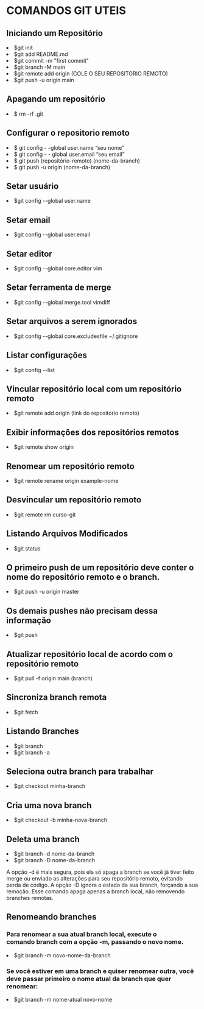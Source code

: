 <h1>COMANDOS GIT UTEIS</h1>


<h2>Iniciando um Repositório</h2>

<li>$git init</li>
<li>$git add README.md</li>
<li>$git commit -m "first commit"</li>
<li>$git branch -M main</li>
<li>$git remote add origin (COLE O SEU REPOSITORIO REMOTO)</li>
<li>$git push -u origin main</li>


<h2>Apagando um repositório</h2>
<li>$ rm -rf .git</li>


<h2>Configurar o repositorio remoto</h2>

<li>$ git config - -global user.name “seu nome”
<li>$ git config  - - global user.email “seu email”

<li>$ git push (repositório-remoto) (nome-da-branch)
<li>$ git push -u origin (nome-da-branch)



<h2>Setar usuário</h2>

<li>$git config --global user.name 

<h2>Setar email</h2>
<li>$git config --global user.email 

<h2>Setar editor</h2>
<li>$git config --global core.editor vim

<h2>Setar ferramenta de merge</h2>
<li>$git config --global merge.tool vimdiff

<h2>Setar arquivos a serem ignorados</h2>
<li>$git config --global core.excludesfile ~/.gitignore

<h2>Listar configurações</h2>
<li>$git config --list


<h2> Vincular repositório local com um repositório remoto </h2>

<li>$git remote add origin (link do repositorio remoto)


<h2>Exibir informações dos repositórios remotos</h2>
<li>$git remote show origin


<h2>Renomear um repositório remoto</h2>
<li>$git remote rename origin example-nome


<h2>Desvincular um repositório remoto</h2>
<li>$git remote rm curso-git



<h2>Listando Arquivos Modificados</h2>
 <li>$git status


<h2> O primeiro push de um repositório deve conter o nome do repositório remoto e o branch.</h2>

<li>$git push -u origin master


<h2>Os demais pushes não precisam dessa informação</h2>

<li>$git push


<h2>Atualizar repositório local de acordo com o repositório remoto</h2>
<li>$git pull -f origin main (branch)

<h2>Sincroniza branch remota</h2>

<li>$git fetch




<h2> Listando Branches</h2>
<li>$git branch
<li>$git branch -a 


<h2> Seleciona outra branch para trabalhar </h2>
<li>$git checkout minha-branch

<h2> Cria uma nova branch </h2>
<li>$git checkout -b minha-nova-branch


<h2> Deleta uma branch </h2>

<li>$git branch -d nome-da-branch
<li>$git branch -D nome-da-branch

<lu>A opção -d é mais segura, pois ela só apaga a branch se você já tiver feito merge ou enviado as alterações para seu repositório remoto, evitando perda de código.
A opção -D ignora o estado da sua branch, forçando a sua remoção.
  Esse comando apaga apenas a branch local, não removendo branches remotas.</lu> 


<h2> Renomeando branches</h2> 
<h3>Para renomear a sua atual branch local, execute o comando branch com a opção -m, passando o novo nome.</h3>

<li>$git branch -m novo-nome-da-branch


<h3>Se você estiver em uma branch e quiser renomear outra, você deve passar primeiro o nome atual da branch que quer renomear:</h3>

<li>$git branch -m nome-atual novo-nome

























